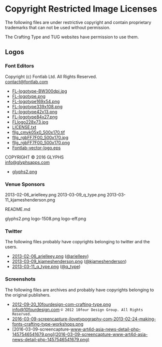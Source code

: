 # Copyright Restricted Image Licenses

The following files are under restrictive copyright and contain proprietary trademarks that can not be used without permission. 

The Crafting Type and TUG websites have permission to use them.

## Logos

### Font Editors

Copyright (c) Fontlab Ltd. All Rights Reserved.  
<contact@fontlab.com>

* [FL-logotype-BW300dpi.jpg](FL-logotype-BW300dpi.jpg)
* [FL-logotype.png](FL-logotype.png)
* [FL-logotype169x54.png](FL-logotype169x54.png)
* [FL-logotype339x108.png](FL-logotype339x108.png)
* [FL-logotype42x13.png](FL-logotype42x13.png)
* [FL-logotype84x27.png](FL-logotype84x27.png)
* [FLlogo228x73.jpg](FLlogo228x73.jpg)
* [LICENSE.txt](LICENSE.txt)
* [fllg_cmyk05x0_500x170.tif](fllg_cmyk05x0_500x170.tif)
* [fllg_rgbFF7F00_500x170.jpg](fllg_rgbFF7F00_500x170.jpg)
* [fllg_rgbFF7F00_500x170.png](fllg_rgbFF7F00_500x170.png)
* [Fontlab-vector-logo.eps](Fontlab-vector-logo.eps)

COPYRIGHT © 2016 GLYPHS  
<info@glyphsapps.com>

* [glyphs2.png](glyphs2.png)

### Venue Sponsors

2013-02-06_arielleey.png
2013-03-09_q_type.png
2013-03-11_kjameshenderson.png

README.md

glyphs2.png
logo-1508.png
logo-eff.png

### Twitter

The following files probably have copyrights belonging to twitter and the users. 

* [2013-02-06_arielleey.png](2013-02-06_arielleey.png) ([@arielleey](https://twitter.com/arielleey))
* [2013-03-09_kjameshenderson.png](2013-03-09_kjameshenderson.png) ([@kjameshenderson](https://twitter.com/kjameshenderson))
* [2013-03-11_q_type.png](2013-03-11_q_type.png) ([@q_type](https://twitter.com/q_type))

### Screenshots

The following files are archives and probably have copyrights belonging to the original publishers.

* [2012-09-20_10fourdesign-com-crafting-type.png](2012-09-20_10fourdesign-com-crafting-type.png) <info@10fourdesign.com> `© 2012 10four Design Group. All Rights Reserved.`
* [2016-03-09-screencapture-ilovetypography-com-2013-02-24-making-fonts-crafting-type-workshops.png](2016-03-09-screencapture-ilovetypography-com-2013-02-24-making-fonts-crafting-type-workshops.png)
* [2016-03-09-screencapture-www-art4d-asia-news-detail-php-1457546541679.png](2016-03-09-screencapture-www-art4d-asia-news-detail-php-1457546541679.png)